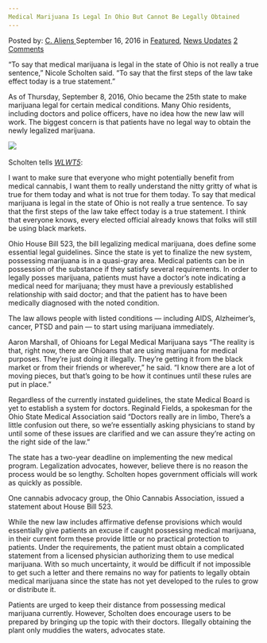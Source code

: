 ```yaml
---
Medical Marijuana Is Legal In Ohio But Cannot Be Legally Obtained
---
```

<article class="post-listing post-15432 post type-post status-publish format-standard has-post-thumbnail hentry  tag-legal tag-legally tag-marijuana tag-medical tag-obtained tag-ohio">
    <div class="post-inner">
        <span>Posted by: <a href="https://www.deepdotweb.com/author/caliens/" title="">C. Aliens </a></span>
    <span>September 16, 2016</span>
    <span>in <a href="https://www.deepdotweb.com/category/deepdot-news/" rel="category tag">Featured</a>, <a href="https://www.deepdotweb.com/category/news-updates/" rel="category tag">News Updates</a></span>
    <span><a href="https://www.deepdotweb.com/2016/09/16/medical-marijuana-legal-ohio-cannot-legally-obtained/#comments">2 Comments</a></span>
    </p>
    <div class="clear"></div>
    <div class="entry">
    <p>&#8220;To say that medical marijuana is legal in the state of Ohio is not really a true sentence,&#8221; Nicole Scholten said. &#8220;To say that the first steps of the law take effect today is a true statement.&#8221;</p>
    <p>As of Thursday, September 8, 2016, Ohio became the 25th state to make marijuana legal for certain medical conditions. Many Ohio residents, including doctors and police officers, have no idea how the new law will work. The biggest concern is that patients have no legal way to obtain the newly legalized marijuana.</p>
    <p><img class="wp-image-15434 aligncenter" src="/imgs/2016/09/word-image-13.jpeg" srcset="/imgs/2016/09/word-image-13.jpeg 876w, /imgs/2016/09/word-image-13-300x169.jpeg 300w" sizes="(max-width: 876px) 100vw, 876px"/></p>
    <p>Scholten tells <a href="http://www.wlwt.com/news/medical-marijuana-legal-in-ohio-but-you-cant-buy-it-yet/41583764"><em>WLWT5</em></a>:</p>
    <p>I want to make sure that everyone who might potentially benefit from medical cannabis, I want them to really understand the nitty gritty of what is true for them today and what is not true for them today. To say that medical marijuana is legal in the state of Ohio is not really a true sentence. To say that the first steps of the law take effect today is a true statement. I think that everyone knows, every elected official already knows that folks will still be using black markets.</p>
    <p>Ohio House Bill 523, the bill legalizing medical marijuana, does define some essential legal guidelines. Since the state is yet to finalize the new system, possessing marijuana is in a quasi-gray area. Medical patients can be in possession of the substance if they satisfy several requirements. In order to legally posses marijuana, patients must have a doctor’s note indicating a medical need for marijuana; they must have a previously established relationship with said doctor; and that the patient has to have been medically diagnosed with the noted condition.</p>
    <p>The law allows people with listed conditions — including AIDS, Alzheimer&#8217;s, cancer, PTSD and pain — to start using marijuana immediately.</p>
    <p>Aaron Marshall, of Ohioans for Legal Medical Marijuana says &#8220;The reality is that, right now, there are Ohioans that are using marijuana for medical purposes. They&#8217;re just doing it illegally. They&#8217;re getting it from the black market or from their friends or wherever,&#8221; he said. &#8220;I know there are a lot of moving pieces, but that&#8217;s going to be how it continues until these rules are put in place.&#8221;</p>
    <p>Regardless of the currently instated guidelines, the state Medical Board is yet to establish a system for doctors. Reginald Fields, a spokesman for the Ohio State Medical Association said “Doctors really are in limbo, There&#8217;s a little confusion out there, so we&#8217;re essentially asking physicians to stand by until some of these issues are clarified and we can assure they&#8217;re acting on the right side of the law.&#8221;</p>
    <p>The state has a two-year deadline on implementing the new medical program. Legalization advocates, however, believe there is no reason the process would be so lengthy. Scholten hopes government officials will work as quickly as possible.</p>
    <p>One cannabis advocacy group, the Ohio Cannabis Association, issued a statement about House Bill 523.</p>
    <p>While the new law includes affirmative defense provisions which would essentially give patients an excuse if caught possessing medical marijuana, in their current form these provide little or no practical protection to patients. Under the requirements, the patient must obtain a complicated statement from a licensed physician authorizing them to use medical marijuana. With so much uncertainty, it would be difficult if not impossible to get such a letter and there remains no way for patients to legally obtain medical marijuana since the state has not yet developed to the rules to grow or distribute it.</p>
    <p>Patients are urged to keep their distance from possessing medical marijuana currently. However, Scholten does encourage users to be prepared by bringing up the topic with their doctors. Illegally obtaining the plant only muddies the waters, advocates state.</p>
    </div>
    <span style="display:none"><a href="https://www.deepdotweb.com/tag/legal/" rel="tag">legal</a> <a href="https://www.deepdotweb.com/tag/legally/" rel="tag">legally</a> <a href="https://www.deepdotweb.com/tag/marijuana/" rel="tag">marijuana</a> <a href="https://www.deepdotweb.com/tag/medical/" rel="tag">medical</a> <a href="https://www.deepdotweb.com/tag/obtained/" rel="tag">obtained</a> <a href="https://www.deepdotweb.com/tag/ohio/" rel="tag">ohio</a></span> <span style="display:none" class="updated">2016-09-16</span>
    <div style="display:none" class="vcard author" itemprop="author" itemscope itemtype="http://schema.org/Person"><strong class="fn" itemprop="name"><a href="https://www.deepdotweb.com/author/caliens/" title="Posts by C. Aliens" rel="author">C. Aliens</a></strong></div>
    </div>
</article>

